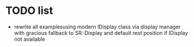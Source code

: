 # TODO list

- rewrite all examplesusing modern IDisplay class via display manager with gracious fallback to SR::Display and default rest position if IDisplay not available